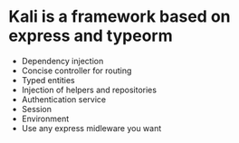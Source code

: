 # Kali is a framework based on express and typeorm


* Dependency injection
* Concise controller for routing
* Typed entities
* Injection of helpers and repositories
* Authentication service
* Session
* Environment
* Use any express midleware you want